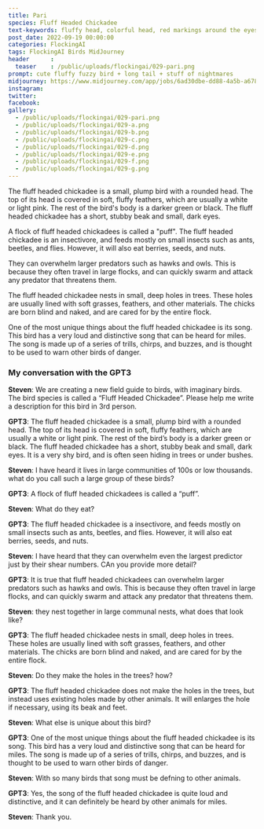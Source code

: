 ```yaml
---
title: Pari
species: Fluff Headed Chickadee
text-keywords: fluffy head, colorful head, red markings around the eyes, only comes out in the dark, eats worms and seeds, good eyesight, blue body feathers, triangle beak, lives in communities of 100s or low thousands 
post_date: 2022-09-19 00:00:00
categories: FlockingAI
tags: FlockingAI Birds MidJourney 
header      :
  teaser    : /public/uploads/flockingai/029-pari.png
prompt: cute fluffy fuzzy bird + long tail + stuff of nightmares
midjourney: https://www.midjourney.com/app/jobs/6ad30dbe-dd88-4a5b-a678-77ada5db953c
instagram: 
twitter: 
facebook: 
gallery: 
  - /public/uploads/flockingai/029-pari.png
  - /public/uploads/flockingai/029-a.png
  - /public/uploads/flockingai/029-b.png
  - /public/uploads/flockingai/029-c.png
  - /public/uploads/flockingai/029-d.png
  - /public/uploads/flockingai/029-e.png
  - /public/uploads/flockingai/029-f.png
  - /public/uploads/flockingai/029-g.png
---
```


The fluff headed chickadee is a small, plump bird with a rounded head. The top of its head is covered in soft, fluffy feathers, which are usually a white or light pink. The rest of the bird's body is a darker green or black. The fluff headed chickadee has a short, stubby beak and small, dark eyes.

A flock of fluff headed chickadees is called a "puff". The fluff headed chickadee is an insectivore, and feeds mostly on small insects such as ants, beetles, and flies. However, it will also eat berries, seeds, and nuts.

They can overwhelm larger predators such as hawks and owls. This is because they often travel in large flocks, and can quickly swarm and attack any predator that threatens them.

The fluff headed chickadee nests in small, deep holes in trees. These holes are usually lined with soft grasses, feathers, and other materials. The chicks are born blind and naked, and are cared for by the entire flock.

One of the most unique things about the fluff headed chickadee is its song. This bird has a very loud and distinctive song that can be heard for miles. The song is made up of a series of trills, chirps, and buzzes, and is thought to be used to warn other birds of danger.

### My conversation with the GPT3

**Steven**: We are creating a new field guide to birds, with imaginary birds. The bird species is called a “Fluff Headed Chickadee”. Please help me write a description for this bird in 3rd person.

**GPT3**: The fluff headed chickadee is a small, plump bird with a rounded head. The top of its head is covered in soft, fluffy feathers, which are usually a white or light pink. The rest of the bird’s body is a darker green or black. The fluff headed chickadee has a short, stubby beak and small, dark eyes. It is a very shy bird, and is often seen hiding in trees or under bushes.

**Steven**: I have heard it lives in large communities of 100s or low thousands. what do you call such a large group of these birds?

**GPT3**: A flock of fluff headed chickadees is called a “puff”.

**Steven**: What do they eat?

**GPT3**: The fluff headed chickadee is a insectivore, and feeds mostly on small insects such as ants, beetles, and flies. However, it will also eat berries, seeds, and nuts.

**Steven**: I have heard that they can overwhelm even the largest predictor just by their shear numbers. CAn you provide more detail?

**GPT3**: It is true that fluff headed chickadees can overwhelm larger predators such as hawks and owls. This is because they often travel in large flocks, and can quickly swarm and attack any predator that threatens them.

**Steven**: they nest together in large communal nests, what does that look like?

**GPT3**: The fluff headed chickadee nests in small, deep holes in trees. These holes are usually lined with soft grasses, feathers, and other materials. The chicks are born blind and naked, and are cared for by the entire flock.

**Steven**: Do they make the holes in the trees? how?

**GPT3**: The fluff headed chickadee does not make the holes in the trees, but instead uses existing holes made by other animals. It will enlarges the hole if necessary, using its beak and feet.

**Steven**: What else is unique about this bird?

**GPT3**: One of the most unique things about the fluff headed chickadee is its song. This bird has a very loud and distinctive song that can be heard for miles. The song is made up of a series of trills, chirps, and buzzes, and is thought to be used to warn other birds of danger.

**Steven**: With so many birds that song must be defning to other animals.

**GPT3**: Yes, the song of the fluff headed chickadee is quite loud and distinctive, and it can definitely be heard by other animals for miles.

**Steven**: Thank you.
